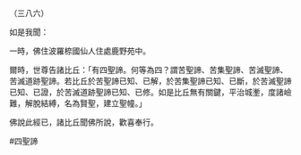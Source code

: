 （三八六）

如是我聞：

一時，佛住波羅㮈國仙人住處鹿野苑中。

爾時，世尊告諸比丘：「有四聖諦。何等為四？謂苦聖諦、苦集聖諦、苦滅聖諦、苦滅道跡聖諦。若比丘於苦聖諦已知、已解，於苦集聖諦已知、已斷，於苦滅聖諦已知、已證，於苦滅道跡聖諦已知、已修。如是比丘無有關鍵，平治城壍，度諸嶮難，解脫結縛，名為賢聖，建立聖幢。」

佛說此經已，諸比丘聞佛所說，歡喜奉行。




#四聖諦
